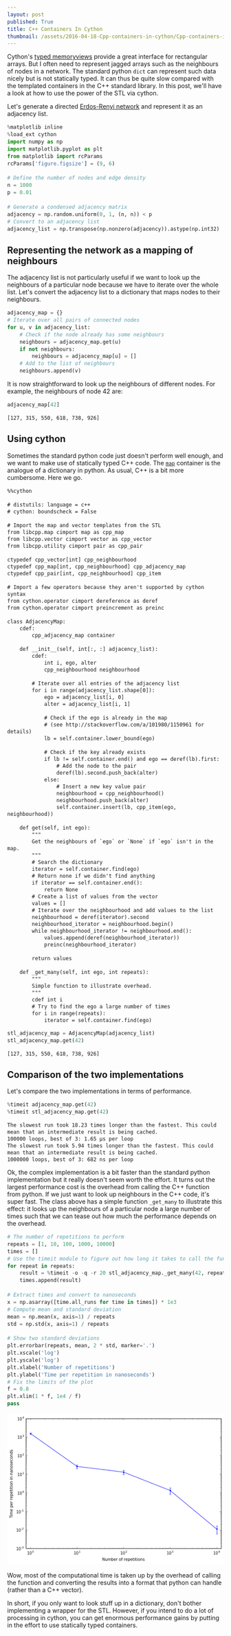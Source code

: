 ```yaml
---
layout: post
published: True
title: C++ Containers In Cython
thumbnail: /assets/2016-04-18-Cpp-containers-in-cython/Cpp-containers-in-cython_12_0.png
---
```



Cython's [typed memoryviews](http://docs.cython.org/src/userguide/memoryviews.html) provide a great interface for rectangular arrays. But I often need to represent jagged arrays such as the neighbours of nodes in a network. The standard python `dict` can represent such data nicely but is not statically typed. It can thus be quite slow compared with the templated containers in the C++ standard library. In this post, we'll have a look at how to use the power of the STL via cython.

Let's generate a directed [Erdos-Renyi network](https://en.wikipedia.org/wiki/Erd%C5%91s%E2%80%93R%C3%A9nyi_model) and represent it as an adjacency list.


```python
%matplotlib inline
%load_ext cython
import numpy as np
import matplotlib.pyplot as plt
from matplotlib import rcParams
rcParams['figure.figsize'] = (9, 6)

# Define the number of nodes and edge density
n = 1000
p = 0.01

# Generate a condensed adjacency matrix
adjacency = np.random.uniform(0, 1, (n, n)) < p
# Convert to an adjacency list
adjacency_list = np.transpose(np.nonzero(adjacency)).astype(np.int32)
```

## Representing the network as a mapping of neighbours

The adjacency list is not particularly useful if we want to look up the neighbours of a particular node because we have to iterate over the whole list. Let's convert the adjacency list to a dictionary that maps nodes to their neighbours.


```python
adjacency_map = {}
# Iterate over all pairs of connected nodes
for u, v in adjacency_list:
    # Check if the node already has some neighbours
    neighbours = adjacency_map.get(u)
    if not neighbours:
        neighbours = adjacency_map[u] = []
    # Add to the list of neighbours
    neighbours.append(v)
```

It is now straightforward to look up the neighbours of different nodes. For example, the neighbours of node 42 are:


```python
adjacency_map[42]
```




    [127, 315, 550, 618, 738, 926]



## Using cython

Sometimes the standard python code just doesn't perform well enough, and we want to make use of statically typed C++ code. The [`map`](http://www.cplusplus.com/reference/map/map/) container is the analogue of a dictionary in python. As usual, C++ is a bit more cumbersome. Here we go.


```
%%cython

# distutils: language = c++
# cython: boundscheck = False

# Import the map and vector templates from the STL
from libcpp.map cimport map as cpp_map
from libcpp.vector cimport vector as cpp_vector
from libcpp.utility cimport pair as cpp_pair

ctypedef cpp_vector[int] cpp_neighbourhood
ctypedef cpp_map[int, cpp_neighbourhood] cpp_adjacency_map
ctypedef cpp_pair[int, cpp_neighbourhood] cpp_item

# Import a few operators because they aren't supported by cython syntax
from cython.operator cimport dereference as deref
from cython.operator cimport preincrement as preinc

class AdjacencyMap:
    cdef:
        cpp_adjacency_map container

    def __init__(self, int[:, :] adjacency_list):
        cdef:
            int i, ego, alter
            cpp_neighbourhood neighbourhood

        # Iterate over all entries of the adjacency list
        for i in range(adjacency_list.shape[0]):
            ego = adjacency_list[i, 0]
            alter = adjacency_list[i, 1]

            # Check if the ego is already in the map
            # (see http://stackoverflow.com/a/101980/1150961 for details)
            lb = self.container.lower_bound(ego)

            # Check if the key already exists
            if lb != self.container.end() and ego == deref(lb).first:
                # Add the node to the pair
                deref(lb).second.push_back(alter)
            else:
                # Insert a new key value pair
                neighbourhood = cpp_neighbourhood()
                neighbourhood.push_back(alter)
                self.container.insert(lb, cpp_item(ego, neighbourhood))

    def get(self, int ego):
        """
        Get the neighbours of `ego` or `None` if `ego` isn't in the map.
        """
        # Search the dictionary
        iterator = self.container.find(ego)
        # Return none if we didn't find anything
        if iterator == self.container.end():
            return None
        # Create a list of values from the vector
        values = []
        # Iterate over the neighbourhood and add values to the list
        neighbourhood = deref(iterator).second
        neighbourhood_iterator = neighbourhood.begin()
        while neighbourhood_iterator != neighbourhood.end():
            values.append(deref(neighbourhood_iterator))
            preinc(neighbourhood_iterator)

        return values

    def _get_many(self, int ego, int repeats):
        """
        Simple function to illustrate overhead.
        """
        cdef int i
        # Try to find the ego a large number of times
        for i in range(repeats):
            iterator = self.container.find(ego)
```


```python
stl_adjacency_map = AdjacencyMap(adjacency_list)
stl_adjacency_map.get(42)
```




    [127, 315, 550, 618, 738, 926]



## Comparison of the two implementations

Let's compare the two implementations in terms of performance.


```python
%timeit adjacency_map.get(42)
%timeit stl_adjacency_map.get(42)
```

    The slowest run took 18.23 times longer than the fastest. This could mean that an intermediate result is being cached.
    100000 loops, best of 3: 1.65 µs per loop
    The slowest run took 5.94 times longer than the fastest. This could mean that an intermediate result is being cached.
    1000000 loops, best of 3: 682 ns per loop


Ok, the complex implementation is a bit faster than the standard python implementation but it really doesn't seem worth the effort. It turns out the largest performance cost is the overhead from calling the C++ function from python. If we just want to look up neighbours in the C++ code, it's super fast. The class above has a simple function `_get_many` to illustrate this effect: it looks up the neighbours of a particular node a large number of times such that we can tease out how much the performance depends on the overhead.


```python
# The number of repetitions to perform
repeats = [1, 10, 100, 1000, 10000]
times = []
# Use the timeit module to figure out how long it takes to call the function
for repeat in repeats:
    result = %timeit -o -q -r 20 stl_adjacency_map._get_many(42, repeat)
    times.append(result)

# Extract times and convert to nanoseconds
x = np.asarray([time.all_runs for time in times]) * 1e3
# Compute mean and standard deviation
mean = np.mean(x, axis=1) / repeats
std = np.std(x, axis=1) / repeats

# Show two standard deviations
plt.errorbar(repeats, mean, 2 * std, marker='.')
plt.xscale('log')
plt.yscale('log')
plt.xlabel('Number of repetitions')
plt.ylabel('Time per repetition in nanoseconds')
# Fix the limits of the plot
f = 0.8
plt.xlim(1 * f, 1e4 / f)
pass
```


![png](/assets/2016-04-18-Cpp-containers-in-cython/Cpp-containers-in-cython_12_0.png)


Wow, most of the computational time is taken up by the overhead of calling the function and converting the results into a format that python can handle (rather than a C++ vector).

In short, if you only want to look stuff up in a dictionary, don't bother implementing a wrapper for the STL. However, if you intend to do a lot of processing in cython, you can get enormous performance gains by putting in the effort to use statically typed containers.
